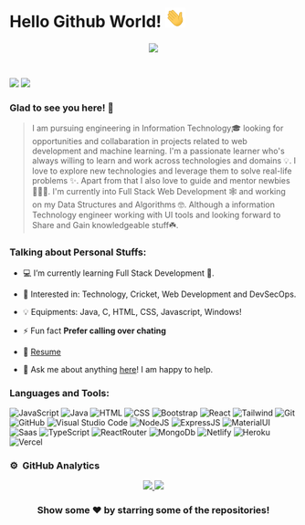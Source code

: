 # Hello Github World! <img src="https://github.com/bisht230/bisht230/blob/main/assets/hello.gif" width="35"></h2>

<p align="center">
<img align="center" src="https://images.squarespace-cdn.com/content/v1/5e5ae71a84c054209740dee2/1599154214047-CKM89ZQMQTQBBUNCBYI3/090320_Final.gif" width="300">
</p>
<br>

[<img src="https://img.shields.io/badge/linkedin-%230077B5.svg?&style=for-the-badge&logo=linkedin&logoColor=white" />](https://www.linkedin.com/in/deepanshu-bisht-661785210/)
[<img src = "https://img.shields.io/badge/instagram-%23E4405F.svg?&style=for-the-badge&logo=instagram&logoColor=white">](https://www.instagram.com/bisht2501/)

### Glad to see you here! 🤩 &nbsp;

> I am pursuing engineering in Information Technology🎓 looking for opportunities and collabaration in projects related to web development and machine learning. I'm a passionate learner who's always willing to learn and work across technologies and domains 💡. I love to explore new technologies and leverage them to solve real-life problems ✨. Apart from that I also love to guide and mentor newbies 👨🏻‍💻. I'm currently into Full Stack Web Development 🕸️ and working on my Data Structures and Algorithms 🤓. Although a information Technology engineer working with UI tools and looking forward to Share and Gain knowledgeable stuff☘️.

### Talking about Personal Stuffs:

- 💻 I’m currently learning Full Stack Development 🚀.

- 🧩 Interested in: Technology, Cricket, Web Development and DevSecOps.

- 💡 Equipments: Java, C, HTML, CSS, Javascript, Windows!

- ⚡ Fun fact **Prefer calling over chating**

- 📝 [Resume](https://github.com/bisht230/bisht230/blob/main/assets/Deepanshu_Bisht_Resume_Updated.pdf)

- 💬 Ask me about anything [here](https://github.com/bisht230/bisht230/issues/1)! I am happy to help.

### Languages and Tools:

![JavaScript](https://img.shields.io/badge/JavaScript-323330?style=flat&logo=javascript&logoColor=F7DF1E) ![Java](https://img.shields.io/badge/-Java-333333?style=flat&logo=Java&logoColor=E32C2D) ![HTML](https://img.shields.io/badge/HTML5-E34F26?style=flat&logo=html5&logoColor=white) ![CSS](https://img.shields.io/badge/CSS3-1572B6?style=flat&logo=css3&logoColor=white) ![Bootstrap](https://img.shields.io/badge/Bootstrap-563D7C?style=flat&logo=bootstrap&logoColor=white) ![React](https://img.shields.io/badge/React-20232A?style=flat&logo=react&logoColor=61DAFB)  ![Tailwind](https://img.shields.io/badge/Tailwind_CSS-38B2AC?style=flat&logo=tailwind-css&logoColor=white) ![Git](https://img.shields.io/badge/GIT-E44C30?style=flat&logo=git&logoColor=white) ![GitHub](https://img.shields.io/badge/GitHub-100000?style=flat&logo=github&logoColor=white) ![Visual Studio Code](https://img.shields.io/badge/Visual_Studio_Code-0078D4?style=flat&logo=visual%20studio%20code&logoColor=white) ![NodeJS](https://img.shields.io/badge/Node.js-43853D?style=flat&logo=node.js&logoColor=white) ![ExpressJS](https://img.shields.io/badge/Express.js-404D59?style=flat&logo=express&logoColor=#fff) ![MaterialUI](https://img.shields.io/badge/Material--UI-0081CB?style=flat&logo=Material-ui&logoColor=white) ![Saas](https://img.shields.io/badge/Sass-CC6699?style=flat&logo=sass&logoColor=white) ![TypeScript](https://img.shields.io/badge/TypeScript-007ACC?style=flat&logo=typescript&logoColor=white) ![ReactRouter](https://img.shields.io/badge/React_Router-CA4245?style=flat&logo=react-router&logoColor=white) ![MongoDb](https://img.shields.io/badge/MongoDB-4EA94B?style=flat&logo=mongodb&logoColor=white) ![Netlify](https://img.shields.io/badge/Netlify-00C7B7?style=flat&logo=netlify&logoColor=white) ![Heroku](https://img.shields.io/badge/Heroku-430098?style=flat&logo=heroku&logoColor=white) ![Vercel](https://img.shields.io/badge/Vercel-000000?style=flat&logo=vercel&logoColor=white)

### ⚙️ &nbsp;GitHub Analytics

<p align="center">
<a href="https://github.com/bisht230">
  <img height="180em" src="https://github-readme-stats-eight-theta.vercel.app/api?username=bisht230&show_icons=true&theme=vue-dark&include_all_commits=true&count_private=true" />
  <img height="180em" src="https://github-readme-stats-eight-theta.vercel.app/api/top-langs/?username=bisht230&theme=vue-dark"/>
</a>
</p>

<div align="center">

### Show some ❤️ by starring some of the repositories!

</div>

